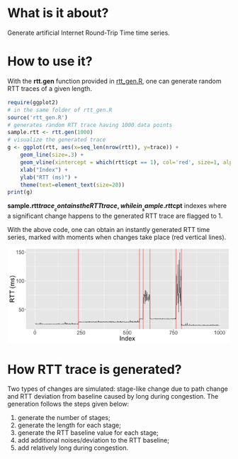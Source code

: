 # What is it about?
Generate artificial Internet Round-Trip Time time series.

# How to use it?
With the __rtt.gen__ function provided in [rtt_gen.R](rtt_gen.R), one can
generate random RTT traces of a given length.

```R
require(ggplot2)
# in the same folder of rtt_gen.R
source('rtt_gen.R')
# generates random RTT trace having 1000 data points
sample.rtt <- rtt.gen(1000)
# visualize the generated trace
g <- ggplot(rtt, aes(x=seq_len(nrow(rtt)), y=trace)) +
    geom_line(size=.3) +
    geom_vline(xintercept = which(rtt$cpt == 1), col='red', size=1, alpha=.4) +
    xlab("Index") +
    ylab("RTT (ms)") +
    theme(text=element_text(size=20))
print(g)
```

__sample.rtt$trace__ contains the RTT trace, while in __sample.rtt$cpt__
indexes where a significant change happens to the generated RTT trace are flagged
to 1. 

With the above code, one can obtain an instantly generated RTT time series,
marked with moments when changes take place (red vertical lines).

![Example of generated RTT time series](example.png)

# How RTT trace is generated?
Two types of changes are simulated: stage-like change due to path change and
RTT deviation from baseline caused by long during congestion. 
The generation follows the steps given below:

1. generate the number of stages;
2. generate the length for each stage;
3. generate the RTT baseline value for each stage;
4. add additional noises/deviation to the RTT baseline;
5. add relatively long during congestion.

